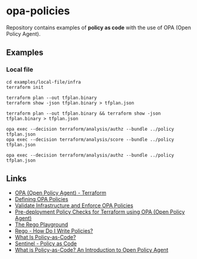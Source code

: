 # opa-policies

Repository contains examples of **policy as code** with the use of OPA (Open Policy Agent).

## Examples

### Local file

```
cd examples/local-file/infra
terraform init
```

```
terraform plan --out tfplan.binary
terraform show -json tfplan.binary > tfplan.json
```

```
terraform plan --out tfplan.binary && terraform show -json tfplan.binary > tfplan.json
```

```
opa exec --decision terraform/analysis/authz --bundle ../policy tfplan.json
opa exec --decision terraform/analysis/score --bundle ../policy tfplan.json
```

```
opa exec --decision terraform/analysis/authz --bundle ../policy tfplan.json
```

## Links

* [OPA (Open Policy Agent) - Terraform](https://www.openpolicyagent.org/docs/latest/terraform/)
* [Defining OPA Policies](https://developer.hashicorp.com/terraform/cloud-docs/policy-enforcement/opa)
* [Validate Infrastructure and Enforce OPA Policies](https://developer.hashicorp.com/terraform/tutorials/cloud/validation-enforcement)
* [Pre-deployment Policy Checks for Terraform using OPA (Open Policy Agent)](https://medium.com/airwalk/pre-deployment-policy-checks-for-terraform-using-opa-open-policy-agent-96e2ae60f9f5)
* [The Rego Playground](https://play.openpolicyagent.org/)
* [Rego - How Do I Write Policies?](https://www.openpolicyagent.org/docs/v0.13.5/how-do-i-write-policies/)
* [What Is Policy-as-Code?](https://www.paloaltonetworks.com/cyberpedia/what-is-policy-as-code)
* [Sentinel - Policy as Code](https://docs.hashicorp.com/sentinel/concepts/policy-as-code)
* [What is Policy-as-Code? An Introduction to Open Policy Agent](https://blog.gitguardian.com/what-is-policy-as-code-an-introduction-to-open-policy-agent/)